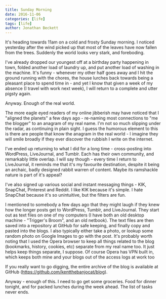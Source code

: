 ```yaml
---
title: Sunday Morning
date: 2016-11-06
categories: [life]
tags: [life]
author: Jonathan Beckett
---
```


It's heading towards 11am on a cold and frosty Sunday morning. I noticed yesterday after the wind picked up that most of the leaves have now fallen from the trees. Suddenly the world looks very stark, and foreboding.

I've already dropped our youngest off at a birthday party happening in town, folded another load of laundry up, and put another load of washing in the machine. It's funny - whenever my other half goes away and I hit the ground running with the chores, the house lurches back towards being a pleasant place to spend time in - and yet I know that given a week of my absence (I travel with work next week), I will return to a complete and utter pigsty again.

Anyway. Enough of the real world.

The more eagle eyed readers of my online jibberish may have noticed that I "aligned the planets" a few days ago - re-naming most connections to "me the blogger" to an anagram of my real name. I'm not so much slipping under the radar, as continuing in plain sight. I guess the humorous element to this is there are people that know the anagram in the real world - I imagine they will smile broadly if they ever discover the rubbish I write on the internet.

I've ended up returning to what I did for a long time - cross-posting into WordPress, LiveJournal, and Tumblr. Each has their own community, and remarkably little overlap. I will say though - every time I return to LiveJournal, it reminds me that it's my favourite destination, despite it being an archaic, badly designed rabbit warren of content. Maybe its ramshackle nature is part of it's appeal?

I've also signed up various social and instant messaging things - KIK, SnapChat, Pinterest and Reddit. I like KIK because it's simple. I hate SnapChat because it's so unintuitive, but the filters are fun.

I mentioned to somebody a few days ago that they might laugh if they knew how the longer posts get to WordPress, Tumblr, and LiveJournal. They start out as text files on one of my computers (I have both an old desktop machine - "Trigger's Broom", and an old netbook). The text files are then saved into a repository at GitHub for safe keeping, and finally copy and pasted into the blogs. I also typically either take a photo, or lookup some random photo on Google Images to go with the post. It's probably worth noting that I used the Opera browser to keep all things related to the blog (bookmarks, history, cookies, etc) separate from my real name too. It just helps keep things separate, I suppose. Of course Opera has VPN built in, which keeps both mine and your blogs out of the access logs at work too 

If you really want to go digging, the entire archive of the blog is available at GitHub (https://github.com/kentthebanjocat/blog).

Anyway - enough of this. I need to go get some groceries. Food for dinner tonight, and for packed lunches during the week ahead. The list of tasks never ends.